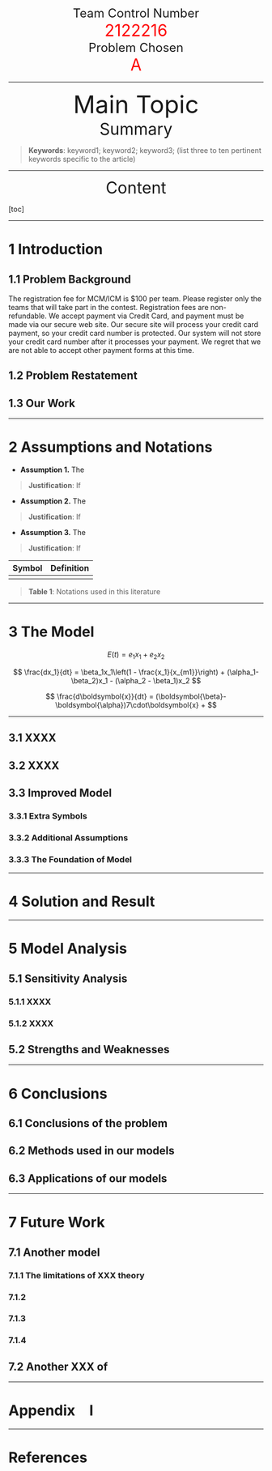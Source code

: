 <center>
<font size=5>Team Control Number</font><br>
<font color=red size=6>2122216</font><br>
<font size=5>Problem Chosen</font><br>
<font color=red size=6>A</font>
</center>

---

<center>
<font size=7>Main Topic</font><br>
<font size=6>Summary</font>
</center>

> **Keywords**: keyword1; keyword2; keyword3; (list three to ten pertinent keywords specific to the article)

---

<center><font size=6>Content</font></center>

[toc]

---

# 1 Introduction

## 1.1 Problem Background

The registration fee for MCM/ICM is $100 per team. Please register only the teams that will take part in the contest. Registration fees are non-refundable. We accept payment via Credit Card, and payment must be made via our secure web site. Our secure site will process your credit card payment, so your credit card number is protected. Our system will not store your credit card number after it processes your payment. We regret that we are not able to accept other payment forms at this time.

## 1.2 Problem Restatement

## 1.3 Our Work

---

# 2 Assumptions and Notations

- **Assumption 1.** The

> **Justification**: If

- **Assumption 2.** The

> **Justification**: If

- **Assumption 3.** The

> **Justification**: If

| Symbol | Definition |
| ------ | ---------- |
|        |            |

>**Table 1**: Notations used in this literature

---

# 3 The Model

$$
E(t) = e_1x_1 + e_2x_2
$$

$$
\frac{dx_1}{dt} = \beta_1x_1\left(1 - \frac{x_1}{x_{m1}}\right) + (\alpha_1- \beta_2)x_1 - (\alpha_2 - \beta_1)x_2
$$

$$
\frac{d\boldsymbol{x}}{dt} =
(\boldsymbol{\beta}-\boldsymbol{\alpha})7\cdot\boldsymbol{x} +
$$

---

## 3.1 XXXX

## 3.2 XXXX

## 3.3 Improved Model

### 3.3.1 Extra Symbols

### 3.3.2 Additional Assumptions

### 3.3.3 The Foundation of Model

---

# 4 Solution and Result

---

# 5 Model Analysis

## 5.1 Sensitivity Analysis

### 5.1.1 XXXX

### 5.1.2 XXXX

## 5.2 Strengths and Weaknesses

---

# 6 Conclusions

## 6.1 Conclusions of the problem

## 6.2 Methods used in our models

## 6.3 Applications of our models

---

# 7 Future Work

## 7.1 Another model

### 7.1.1 The limitations of XXX theory

### 7.1.2

### 7.1.3

### 7.1.4

## 7.2 Another XXX of

---

# Appendix I

---

# References

